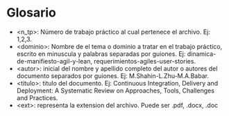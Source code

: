 # Glosario

* &lt;n_tp&gt;: Número de trabajo práctico al cual pertenece el archivo. Ej: 1,2,3.
* &lt;dominio&gt;: Nombre de el tema o dominio a tratar en el trabajo práctico, escrito en minuscula y palabras separadas por guiones. Ej: dinamica-de-manifiesto-agil-y-lean, requerimientos-agiles-user-stories.
* &lt;autor&gt;: inicial del nombre y apellido completo del autor o autores del documento separados por guiones. Ej: M.Shahin-L.Zhu-M.A.Babar.
* &lt;titulo&gt;: titulo del documento. Ej: Continuous Integration, Delivery and Deployment: A Systematic Review on Approaches, Tools, Challenges and Practices.
* &lt;ext&gt;: representa la extension del archivo. Puede ser .pdf, .docx, .doc
